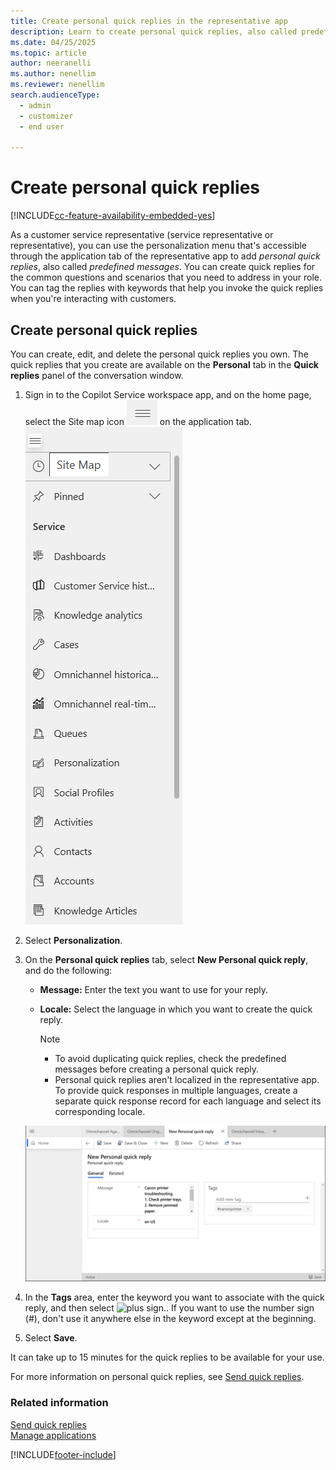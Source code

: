 ```yaml
---
title: Create personal quick replies in the representative app
description: Learn to create personal quick replies, also called predefined messages, in Copilot Service workspace.
ms.date: 04/25/2025
ms.topic: article
author: neeranelli
ms.author: nenellim
ms.reviewer: nenellim
search.audienceType: 
  - admin
  - customizer
  - end user

---
```


# Create personal quick replies

[!INCLUDE[cc-feature-availability-embedded-yes](../../includes/cc-feature-availability-embedded-yes.md)]

As a customer service representative (service representative or representative), you can use the personalization menu that's accessible through the application tab of the representative app to add *personal quick replies*, also called *predefined messages*. You can create quick replies for the common questions and scenarios that you need to address in your role. You can tag the replies with keywords that help you invoke the quick replies when you're interacting with customers.

## Create personal quick replies

You can create, edit, and delete the personal quick replies you own. The quick replies that you create are available on the **Personal** tab in the **Quick replies** panel of the conversation window.

1. Sign in to the Copilot Service workspace app, and on the home page, select the Site map icon ![Site map icon.](../media/site-map.png) on the application tab.
    ![Personalization menu.](../media/personalization-menu.png "Personalization menu")

2. Select **Personalization**.

3. On the **Personal quick replies** tab, select **New Personal quick reply**, and do the following:
    - **Message:** Enter the text you want to use for your reply.
    - **Locale:** Select the language in which you want to create the quick reply.

        > [!NOTE]
        > - To avoid duplicating quick replies, check the predefined messages before creating a personal quick reply.
        > - Personal quick replies aren't localized in the representative app. To provide quick responses in multiple languages, create a separate quick response record for each language and select its corresponding locale.

    ![Create a personal quick reply.](../media/create-personal-quick-reply.png "Create a personal quick reply")
4. In the **Tags** area, enter the keyword you want to associate with the quick reply, and then select ![plus sign.](../media/plus-sign.png). If you want to use the number sign (#), don't use it anywhere else in the keyword except at the beginning.
5. Select **Save**.

It can take up to 15 minutes for the quick replies to be available for your use.

For more information on personal quick replies, see [Send quick replies](oc-conversation-control.md#send-quick-replies).

### Related information

[Send quick replies](oc-conversation-control.md#send-quick-replies)  
[Manage applications](oc-manage-applications.md)  


[!INCLUDE[footer-include](../../includes/footer-banner.md)]
